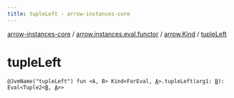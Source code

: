 ```yaml
---
title: tupleLeft - arrow-instances-core
---
```


[arrow-instances-core](../../index.html) / [arrow.instances.eval.functor](../index.html) / [arrow.Kind](index.html) / [tupleLeft](./tuple-left.html)

# tupleLeft

`@JvmName("tupleLeft") fun <A, B> Kind<ForEval, `[`A`](tuple-left.html#A)`>.tupleLeft(arg1: `[`B`](tuple-left.html#B)`): Eval<Tuple2<`[`B`](tuple-left.html#B)`, `[`A`](tuple-left.html#A)`>>`